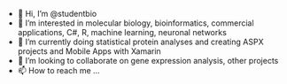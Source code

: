 - 👋 Hi, I’m @studentbio
- 👀 I’m interested in molecular biology, bioinformatics, commercial applications, C#, R, machine learning, neuronal networks 
- 🌱 I’m currently doing statistical protein analyses and creating ASPX projects and Mobile Apps with Xamarin
- 💞️ I’m looking to collaborate on gene expression analysis, other projects
- 📫 How to reach me ...

<!---
studentbio/studentbio is a ✨ special ✨ repository because its `README.md` (this file) appears on your GitHub profile.
You can click the Preview link to take a look at your changes.
--->
